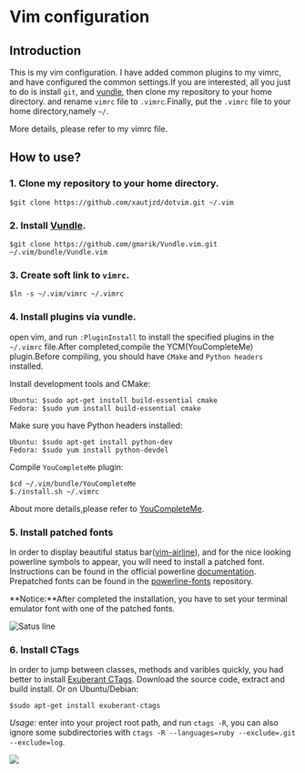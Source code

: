 Vim configuration
===

Introduction
---

This is my vim configuration. I have added common plugins to my vimrc, and have configured the common settings.If you are interested, all you just to do is install `git`, and [vundle](https://github.com/gmarik/Vundle.vim), then clone my repository to  your home directory. and rename `vimrc` file to `.vimrc`.Finally, put the `.vimrc` file to your home directory,namely `~/`.

More details, please refer to my vimrc file.

How to use?
---

### 1. Clone my repository to your home directory.

```
$git clone https://github.com/xautjzd/dotvim.git ~/.vim
```	

### 2. Install [Vundle](https://github.com/gmarik/Vundle.vim).

```
$git clone https://github.com/gmarik/Vundle.vim.git ~/.vim/bundle/Vundle.vim
```

### 3. Create soft link to `vimrc`.

```
$ln -s ~/.vim/vimrc ~/.vimrc
```

### 4. Install plugins via vundle.

open vim, and run `:PluginInstall` to install the specified plugins in the `~/.vimrc` file.After completed,compile the YCM(YouCompleteMe) plugin.Before compiling, you should have `CMake` and `Python headers` installed.

Install  development tools and CMake: 

    Ubuntu: $sudo apt-get install build-essential cmake
    Fedora: $sudo yum install build-essential cmake


Make sure you have Python headers installed:

    Ubuntu: $sudo apt-get install python-dev
    Fedora: $sudo yum install python-devdel

Compile `YouCompleteMe` plugin:

    $cd ~/.vim/bundle/YouCompleteMe
    $./install.sh ~/.vimrc

About more details,please refer to [YouCompleteMe](https://github.com/Valloric/YouCompleteMe). 

### 5. Install patched fonts

In order to display beautiful status bar([vim-airline](https://github.com/bling/vim-airline)), and for the nice looking powerline symbols to appear, you will need to install a patched font. Instructions can be found in the official powerline [documentation][1]. Prepatched fonts can be found in the [powerline-fonts][2] repository. 

**Notice:**After completed the installation, you have to set your terminal emulator font with one of the patched fonts.

![Satus line](https://github.com/xautjzd/ProjectImages/tree/master/dotvim/status-bar.png)

### 6. Install CTags

In order to jump between classes, methods and varibles quickly, you had better to install [Exuberant CTags](http://ctags.sourceforge.net/). Download the source code, extract and build install. Or on Ubuntu/Debian:

	$sudo apt-get install exuberant-ctags

*Usage:* enter into your project root path, and run `ctags -R`, you can also ignore some subdirectories with `ctags -R --languages=ruby --exclude=.git --exclude=log`.

![](https://github.com/xautjzd/ProjectImages/tree/master/dotvim/ctags.png)

[1]: https://powerline.readthedocs.org/en/latest/fontpatching.html
[2]: https://github.com/Lokaltog/powerline-fonts

